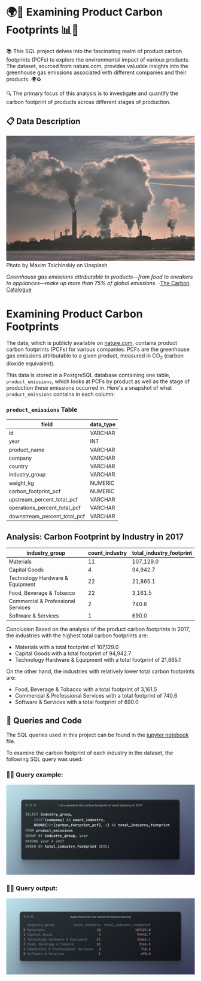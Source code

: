 # 🌍🔬 Examining Product Carbon Footprints 📊🌱

📚 This SQL project delves into the fascinating realm of product carbon footprints (PCFs) to explore the environmental impact of various products. The dataset, sourced from nature.com, provides valuable insights into the greenhouse gas emissions associated with different companies and their products. 🌍♻️

🔍 The primary focus of this analysis is to investigate and quantify the carbon footprint of products across different stages of production. 

## 📋 Data Description
![Factories creating emissions](pollution.jpg)
Photo by Maxim Tolchinskiy on Unsplash

_Greenhouse gas emissions attributable to products&mdash;from food to sneakers to appliances&mdash;make up more than 75% of global emissions._ -[The Carbon Catalogue](https://www.nature.com/articles/s41597-022-01178-9)

# Examining Product Carbon Footprints

The data, which is publicly available on [nature.com](https://www.nature.com/articles/s41597-022-01178-9), contains product carbon footprints (PCFs) for various companies. PCFs are the greenhouse gas emissions attributable to a given product, measured in CO<sub>2</sub> (carbon dioxide equivalent).

This data is stored in a PostgreSQL database containing one table, `product_emissions`, which looks at PCFs by product as well as the stage of production these emissions occurred in. Here's a snapshot of what `product_emissions` contains in each column:

### `product_emissions` Table

| field                              | data_type |
|------------------------------------|-----------|
| id                                 | VARCHAR   |
| year                               | INT       |
| product_name                       | VARCHAR   |
| company                            | VARCHAR   |
| country                            | VARCHAR   |
| industry_group                     | VARCHAR   |
| weight_kg                          | NUMERIC   |
| carbon_footprint_pcf               | NUMERIC   |
| upstream_percent_total_pcf         | VARCHAR   |
| operations_percent_total_pcf       | VARCHAR   |
| downstream_percent_total_pcf       | VARCHAR   |

## Analysis: Carbon Footprint by Industry in 2017

industry_group                   | count_industry | total_industry_footprint
----------------------------------|----------------|-------------------------
Materials                        | 11             | 107,129.0
Capital Goods                    | 4              | 94,942.7
Technology Hardware & Equipment  | 22             | 21,865.1
Food, Beverage & Tobacco         | 22             | 3,161.5
Commercial & Professional Services | 2              | 740.6
Software & Services              | 1              | 690.0

Conclusion
Based on the analysis of the product carbon footprints in 2017, the industries with the highest total carbon footprints are:

- Materials with a total footprint of 107,129.0
- Capital Goods with a total footprint of 94,942.7
- Technology Hardware & Equipment with a total footprint of 21,865.1

On the other hand, the industries with relatively lower total carbon footprints are:

- Food, Beverage & Tobacco with a total footprint of 3,161.5
- Commercial & Professional Services with a total footprint of 740.6
- Software & Services with a total footprint of 690.0


## 📑 Queries and Code

The SQL queries used in this project can be found in the [jupyter notebook](carbon_emissions_analysis.ipynb.ipynb) file. 

To examine the carbon footprint of each industry in the dataset, the following SQL query was used:

### 🧑‍💻 Query example: 
![code](carbonquery.png)

### 👨‍🔬 Query output:
![code_result](queryresult.png)


